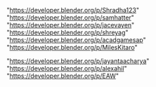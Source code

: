 "https://developer.blender.org/p/Shradha123"
"https://developer.blender.org/p/samhatter"
"https://developer.blender.org/p/jacevayen"
"https://developer.blender.org/p/shreyag"
"https://developer.blender.org/p/acadgamesap"
"https://developer.blender.org/p/MilesKitaro"
 
"https://developer.blender.org/p/jayantaacharya"
"https://developer.blender.org/p/alexahil"
"https://developer.blender.org/p/EAW"
 
